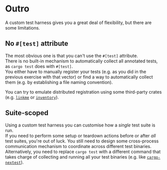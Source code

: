 # Outro

A custom test harness gives you a great deal of flexibility, but there are some limitations.

## No `#[test]` attribute

The most obvious one is that you can't use the `#[test]` attribute.  
There is no built-in mechanism to automatically collect all annotated tests, as `cargo test` does with `#[test]`.  
You either have to manually register your tests (e.g. as you did in the previous exercise with that vector)
or find a way to automatically collect them (e.g. by establishing a file naming convention).

You can try to emulate distributed registration using some third-party crates (e.g. [`linkme`](https://crates.io/crates/linkme)
or [`inventory`](https://crates.io/crates/inventory)).

## Suite-scoped

Using a custom test harness you can customise how a _single_ test suite is run.  
If you need to perform some setup or teardown actions before or after _all_ test suites, you're out of luck. 
You still need to design some cross-process communication mechanism to coordinate across different test binaries.  
Alternatively, you need to replace `cargo test` with a different command that takes charge of 
collecting and running all your test binaries (e.g. like [`cargo-nextest`](https://crates.io/crates/cargo-nextest)).